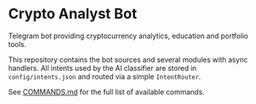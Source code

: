 # Crypto Analyst Bot

Telegram bot providing cryptocurrency analytics, education and portfolio tools.

This repository contains the bot sources and several modules with async
handlers.  All intents used by the AI classifier are stored in
`config/intents.json` and routed via a simple `IntentRouter`.

See [COMMANDS.md](COMMANDS.md) for the full list of available commands.

